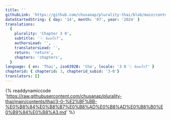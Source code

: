 ```yaml
---
title: ''
githubLink: 'https://github.com/chusanap/plurality-thai/blob/main/contents/thai/3-0-%E2%BF%BB-%E0%B8%84%E0%B8%B7%E0%B8%AD%E0%B8%AD%E0%B8%B0%E0%B9%84%E0%B8%A3.md'
dateStartedString: { day: '14', month: '07', year: '2024' }
translations:
  {
    plurality: 'Chapter 3 0',
    subtitle: '⿻ คืออะไร?',
    authorsLead: '',
    translatorsLead: '',
    return: 'return',
    chapters: 'chapters',
  }
language: { en: 'Thai', iso6392B: 'tha', locale: '3 0 ⿻ คืออะไร?' }
chapterid: { chapterid: 3, chapterid_subid: '3-0'}
translators: []
---
```

{% readdynamiccode 'https://raw.githubusercontent.com/chusanap/plurality-thai/main/contents/thai/3-0-%E2%BF%BB-%E0%B8%84%E0%B8%B7%E0%B8%AD%E0%B8%AD%E0%B8%B0%E0%B9%84%E0%B8%A3.md' %}